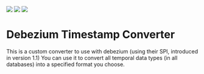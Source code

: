 ![](https://github.com/oryanmoshe/debezium-timestamp-converter/workflows/Run%20Tests/badge.svg?branch=master) ![](https://github.com/oryanmoshe/debezium-timestamp-converter/workflows/GitHub%20Release/badge.svg) ![](https://github.com/oryanmoshe/debezium-timestamp-converter/workflows/GitHub%20Package/badge.svg)
# Debezium Timestamp Converter
This is a custom converter to use with debezium (using their SPI, introduced in version 1.1)
You can use it to convert all temporal data types (in all databases) into a specified format you choose.